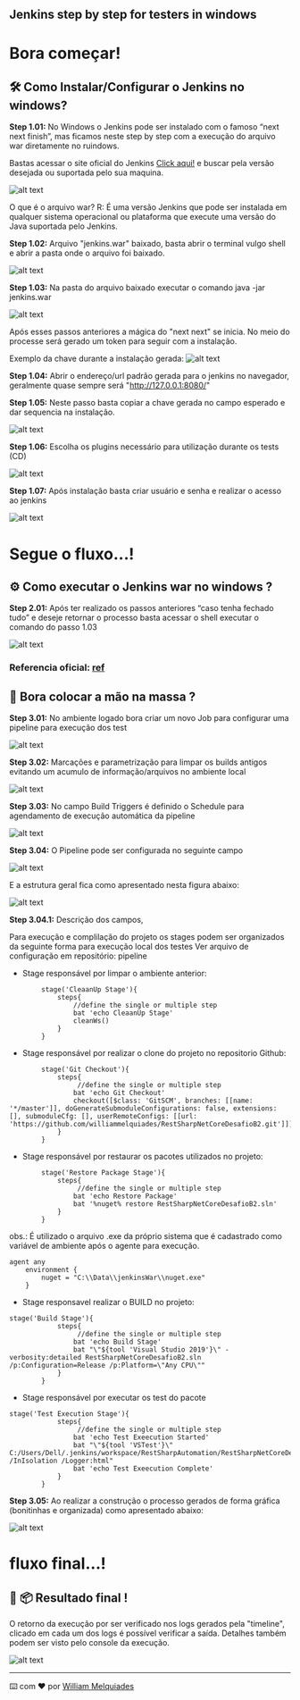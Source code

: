 ## Jenkins step by step for testers in windows

# Bora começar!

## 🛠️ Como Instalar/Configurar o Jenkins no windows?

**Step 1.01:** No Windows o Jenkins pode ser instalado com o famoso “next next finish”, mas ficamos neste step by step com a execução do arquivo war diretamente no ruindows.

Bastas acessar o site oficial do Jenkins [Click aqui!](https://www.jenkins.io/) e buscar pela versão desejada ou suportada pelo sua maquina.

![alt text](https://i.imgur.com/PaBXq3p.gif)

O que é o arquivo war? R: É uma versão Jenkins que pode ser instalada em qualquer sistema operacional ou plataforma que execute uma versão do Java suportada pelo Jenkins.

**Step 1.02:** Arquivo "jenkins.war" baixado, basta abrir o terminal vulgo shell e abrir a pasta onde o arquivo foi baixado.

![alt text](https://i.imgur.com/iHQfgTv.gif)

**Step 1.03:** Na pasta do arquivo baixado executar o comando java -jar jenkins.war

![alt text](https://i.imgur.com/EyYdPlq.gif)

Após esses passos anteriores a mágica do "next next" se inicia. No meio do processe será gerado um token para seguir com a instalação.

Exemplo da chave durante a instalação gerada: ![alt text](https://i.imgur.com/n9KS6It.png)

**Step 1.04:** Abrir o endereço/url padrão gerada para o jenkins no navegador, geralmente quase sempre será "http://127.0.0.1:8080/"

**Step 1.05:** Neste passo basta copiar a chave gerada no campo esperado e dar sequencia na instalação.

![alt text](https://i.imgur.com/ilaqL2e.png)

**Step 1.06:** Escolha os plugins necessário para utilização durante os tests (CD)

![alt text](https://i.imgur.com/euW1BWw.png)

**Step 1.07:** Após instalação basta criar usuário e senha e realizar o acesso ao jenkins

![alt text](https://i.imgur.com/fTcupC1.png)

# Segue o fluxo...!

## ⚙️ Como executar o Jenkins war no windows ?

**Step 2.01:** Após ter realizado os passos anteriores “caso tenha fechado tudo” e deseje retornar o processo basta acessar o shell executar o comando do passo 1.03

![alt text](https://i.imgur.com/8sOaTkC.gif)

### Referencia oficial: [ref](https://www.jenkins.io/doc/book/installing/war-file/)

## 🚀 Bora colocar a mão na massa ?

**Step 3.01:** No ambiente logado bora criar um novo Job para configurar uma pipeline para execução dos test

![alt text](https://i.imgur.com/uACCvc2.gif)

**Step 3.02:** Marcações e parametrização para limpar os builds antigos evitando um acumulo de informação/arquivos no ambiente local

![alt text](https://i.imgur.com/lAIeEWp.png)

**Step 3.03:** No campo Build Triggers é definido o Schedule para agendamento de execução automática da pipeline

![alt text](https://i.imgur.com/KByFWlU.png)

**Step 3.04:** O Pipeline pode ser configurada no seguinte campo

![alt text](https://i.imgur.com/hzIJPxI.png)

E a estrutura geral fica como apresentado nesta figura abaixo:

![alt text](https://i.imgur.com/kJXQw3T.png)

**Step 3.04.1:** Descrição dos campos, 

Para execução e complilação do projeto os stages podem ser organizados da seguinte forma para execução local dos testes
Ver arquivo de configuração em repositório: pipeline

* Stage responsável por limpar o ambiente anterior:

```
		stage('CleaanUp Stage'){
            steps{
                //define the single or multiple step
                bat 'echo CleaanUp Stage'
                cleanWs()
            }
        }
```

* Stage responsável por realizar o clone do projeto no repositorio Github:

```
		stage('Git Checkout'){
            steps{
                 //define the single or multiple step
                bat 'echo Git Checkout'
                checkout([$class: 'GitSCM', branches: [[name: '*/master']], doGenerateSubmoduleConfigurations: false, extensions: [], submoduleCfg: [], userRemoteConfigs: [[url: 'https://github.com/williammelquiades/RestSharpNetCoreDesafioB2.git']]])
            }
		}
```

* Stage responsável por restaurar os pacotes utilizados no projeto:

```
        stage('Restore Package Stage'){
            steps{
                 //define the single or multiple step
                bat 'echo Restore Package'
                bat '%nuget% restore RestSharpNetCoreDesafioB2.sln'
            }
        }
```

obs.: É utilizado o arquivo .exe da próprio sistema que é cadastrado como variável de ambiente após o agente para execução.

```
agent any
    environment {
        nuget = "C:\\Data\\jenkinsWar\\nuget.exe"
    }
```

* Stage responsavel realizar o BUILD no projeto:
```
stage('Build Stage'){
            steps{
                 //define the single or multiple step
                bat 'echo Build Stage'
                bat "\"${tool 'Visual Studio 2019'}\" -verbosity:detailed RestSharpNetCoreDesafioB2.sln /p:Configuration=Release /p:Platform=\"Any CPU\""
            }
        }
```

* Stage responsável por executar os test do pacote 

```
stage('Test Execution Stage'){
            steps{
                 //define the single or multiple step
                bat 'echo Test Exeecution Started'
                bat "\"${tool 'VSTest'}\" C:/Users/Dell/.jenkins/workspace/RestSharpAutomation/RestSharpNetCoreDesafioB2/bin/Release/netcoreapp3.1/RestSharpNetCoreDesafioB2.dll /InIsolation /Logger:html"
                bat 'echo Test Exeecution Complete'
            }
        }
 ```

**Step 3.05:** Ao realizar a construção o processo gerados de forma gráfica (bonitinhas e organizada) como apresentado abaixo:

![alt text](https://i.imgur.com/un3ea2y.png)

# fluxo final...!

## :dart: 📦 Resultado final !

O retorno da execução por ser verificado nos logs gerados pela "timeline", clicado em cada um dos logs é possível verificar a saída. Detalhes também podem ser visto pelo console da execução.

![alt text](https://i.imgur.com/Uln6pEP.gif)

---
⌨️ com ❤️ por [William Melquiades](https://github.com/williammelquiades)